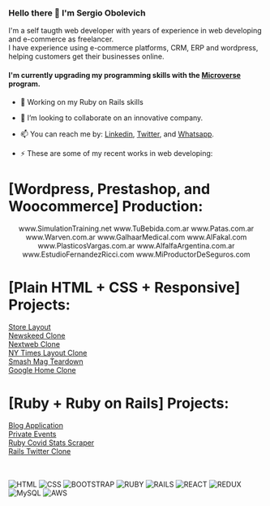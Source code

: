 ### Hello there 👋 I'm Sergio Obolevich

I'm a self taugth web developer with years of experience in web developing and e-commerce as freelancer.<br>
I have experience using e-commerce platforms, CRM, ERP and wordpress, helping customers get their businesses online.

#### I'm currently upgrading my programming skills with the [Microverse](https://www.microverse.org) program.

- 🔭 Working on my Ruby on Rails skills
- 👯 I’m looking to collaborate on an innovative company.
- 📫 You can reach me by: [Linkedin](https://www.linkedin.com/in/sergio-obolevich), [Twitter](https://twitter.com/SergioObolevich), and [Whatsapp](https://wa.me/5493515055933).

- ⚡ These are some of my recent works in web developing:


# [Wordpress, Prestashop, and Woocommerce] Production:
      
<p align="center">
      www.SimulationTraining.net
      www.TuBebida.com.ar
      www.Patas.com.ar
      www.Warven.com.ar
      www.GalhaarMedical.com
      www.AlFakal.com
      www.PlasticosVargas.com.ar
      www.AlfalfaArgentina.com.ar
      www.EstudioFernandezRicci.com
      www.MiProductorDeSeguros.com
</p>

# [Plain HTML + CSS + Responsive] Projects:

[Store Layout](https://chubaquelo.github.io/HTML-Online-Store-Capstone/)<br>
[Newskeed Clone](https://chubaquelo.github.io/Bootstrap-Newsweek-Clone/)<br>
[Nextweb Clone](https://chubaquelo.github.io/The-Next-Web-Responsive-Clone/)<br>
[NY Times Layout Clone](https://chubaquelo.github.io/NYtimes-Clone-Project/)<br>
[Smash Mag Teardown](https://chubaquelo.github.io/Smashing-Mag-Teardown/)<br>
[Google Home Clone](https://chubaquelo.github.io/google-homepage)<br>


# [Ruby + Ruby on Rails] Projects:

[Blog Application](https://github.com/chubaquelo/Tech-Articles-Blog)<br>
[Private Events](https://github.com/chubaquelo/Private-Events)<br>
[Ruby Covid Stats Scraper](https://github.com/chubaquelo/Ruby-Covid-Stats-Scraper)<br>
[Rails Twitter Clone](https://github.com/chubaquelo/Rails-Twitteeer)<br><br><br>

![HTML](https://img.shields.io/badge/html5%20-%23E34F26.svg?&style=for-the-badge&logo=html5&logoColor=white)
![CSS](https://img.shields.io/badge/css3%20-%231572B6.svg?&style=for-the-badge&logo=css3&logoColor=white)
![BOOTSTRAP](https://img.shields.io/badge/bootstrap%20-%23563D7C.svg?&style=for-the-badge&logo=bootstrap&logoColor=white)
![RUBY](https://img.shields.io/badge/ruby-%23CC342D.svg?&style=for-the-badge&logo=ruby&logoColor=white)
![RAILS](https://img.shields.io/badge/rails%20-%23CC0000.svg?&style=for-the-badge&logo=ruby-on-rails&logoColor=white)
![REACT](https://img.shields.io/badge/react%20-%2320232a.svg?&style=for-the-badge&logo=react&logoColor=%2361DAFB)
![REDUX](https://img.shields.io/badge/redux%20-%23593d88.svg?&style=for-the-badge&logo=redux&logoColor=white)
![MySQL](https://img.shields.io/badge/mysql-%2300f.svg?&style=for-the-badge&logo=mysql&logoColor=white)
![AWS](https://img.shields.io/badge/Amazon%20AWS-%23232F3E?logo=amazon-aws&logoColor=white&style=for-the-badge)

